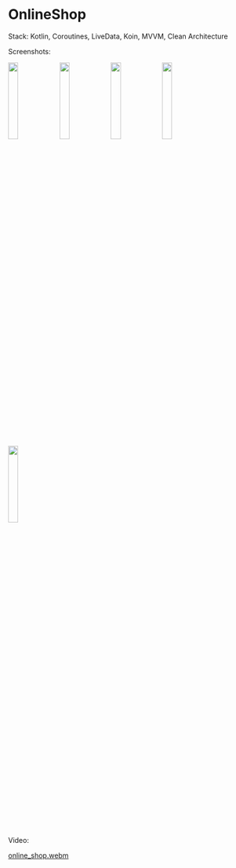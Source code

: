 # OnlineShop

Stack:
Kotlin, Coroutines, LiveData, Koin, MVVM, Clean Architecture

Screenshots:

<img src="https://user-images.githubusercontent.com/28898284/222746304-b7e2303a-6ffc-430e-830b-d97d13f81752.png" width="20%"></img>
<img src="https://user-images.githubusercontent.com/28898284/222746499-47547e83-9c19-4bdc-9020-3fd7e6b983a4.png" width="20%"></img>
<img src="https://user-images.githubusercontent.com/28898284/222746742-4471c6cc-5dd2-4260-8408-c6261a1a4f80.png" width="20%"></img>
<img src="https://user-images.githubusercontent.com/28898284/222746940-5c614d69-d757-4d79-ae79-a0b10b3cd17e.png" width="20%"></img>
<img src="https://user-images.githubusercontent.com/28898284/222747108-9f55a70b-bf37-4660-801c-ff37762afda3.png" width="20%"></img>

Video:

[online_shop.webm](https://user-images.githubusercontent.com/28898284/222764603-fca873a2-ca34-469e-b214-882e5c38f5e5.webm)


